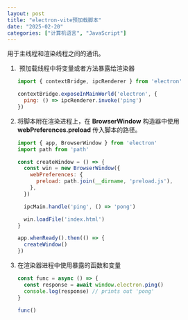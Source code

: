 ```yaml
---
layout: post
title: "electron-vite预加载脚本"
date: "2025-02-20"
categories: ["计算机语言", "JavaScript"]
---
```


用于主线程和渲染线程之间的通讯。

1.  预加载线程中将变量或者方法暴露给渲染器
    
    ```js
    import { contextBridge, ipcRenderer } from 'electron'
    
    contextBridge.exposeInMainWorld('electron', {
      ping: () => ipcRenderer.invoke('ping')
    })
    ```
    
2. 将脚本附在渲染进程上，在 **BrowserWindow** 构造器中使用 **webPreferences.preload** 传入脚本的路径。
    
    ```js
    import { app, BrowserWindow } from 'electron'
    import path from 'path'
    
    const createWindow = () => {
      const win = new BrowserWindow({
        webPreferences: {
          preload: path.join(__dirname, 'preload.js'),
        },
      })
    
      ipcMain.handle('ping', () => 'pong')
    
      win.loadFile('index.html')
    }
    
    app.whenReady().then(() => {
      createWindow()
    })
    ```
    
3. 在渲染器进程中使用暴露的函数和变量
    
    ```js
    const func = async () => {
      const response = await window.electron.ping()
      console.log(response) // prints out 'pong'
    }
    
    func()
    ```
